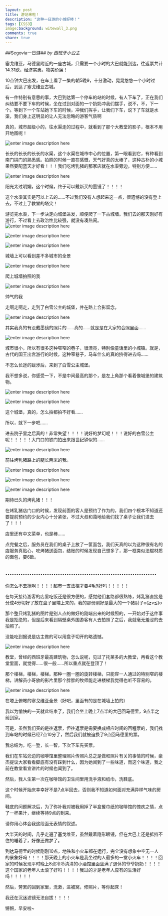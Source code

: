 ```yaml
---
layout: post
title: 游记来啦！
description: "这种一日游的小城好棒！"
tags: [CSS3]
image:background: witewall_3.png
comments: true
share: true
---
```

##Segovia一日游##
*by 西班牙小公主*

塞戈维亚，马德里附近的一座古城，只需要一个小时的大巴就能到达，往返票共计14.31欧，经济实惠，物美价廉！

10点钟大巴出发，在车上看了一集的朝5晚9，十分激动，晃晃悠悠一个小时过后，到达了塞戈维亚古城。

有一件特别有意思的事，大巴到达第一个停车的站的时候，有人下车了，正在我们纠结要不要下车的时候，坐在过到对面的一个奶奶冲我们摆手，说不，不，下一个。等到下一个车站她下车的时候，冲我们挥手，让我们下车，说下了车就是水渠，我们身上这明显的让人无法忽略的游客气质啊

真的，城市超级小的，往水渠走的过程中，就看到了那个大教堂的影子，根本不用开地图呢！

![enter image description here](http://ww3.sinaimg.cn/mw1024/6bfe8f1bgw1extz977dlwj217g17g1e2.jpg)

长长的长长的长长的水渠，这个水渠在城市中心的位置，第一眼看到它，有种看到南门拱门的熟悉感。拍照的时候一直在感慨，天气好真的太棒了，这种古朴的小城果然要配蓝天才好看！！！我们吃烤乳猪的那家店就在水渠旁边，特别方便……

![enter image description here](http://ww1.sinaimg.cn/mw1024/6bfe8f1bgw1extzbhguyhj20u011i1a3.jpg)

阳光太过明媚，这个时候，终于可以戴新买的墨镜了！！！！

这个水渠其实是可以上去的……不过我们没有人想起来这一点，很遗憾的没有登上去，不过上了教堂的塔尖！

游览完水渠，下一步决定向城堡进发，顺便爬了一下古城墙。我们去的那天刚好有游行，不过看上去政治性比较强，就没有凑热闹。
![enter image description here](http://ww3.sinaimg.cn/mw690/6bfe8f1bgw1exu5e0h2t8j214i200npd.jpg)

![enter image description here](http://ww2.sinaimg.cn/mw690/6bfe8f1bgw1exu5dgkdtpj21o02yo1l0.jpg)

![enter image description here](http://ww1.sinaimg.cn/mw690/6bfe8f1bgw1exu5du9untj22yo1o01kz.jpg)

城墙上可以看到差不多城市的全景

![enter image description here](http://ww4.sinaimg.cn/mw1024/6bfe8f1bgw1extok3kwogj21nw15ahdt.jpg)

爬上城墙拍照的我

![enter image description here](http://ww1.sinaimg.cn/mw1024/6bfe8f1bgw1extz9yfdi8j21ns1wpnpf.jpg)

帅气的我

走啊走啊走，走到了白雪公主的城堡，并在路上合影留念。

![enter image description here](http://ww3.sinaimg.cn/mw1024/6bfe8f1bgw1extzcift0wj20u018w1jy.jpg)

其实我真的有没戴墨镜的照片的……真的……就是是在大家的合照里面……

![enter image description here](http://ww3.sinaimg.cn/mw690/6bfe8f1bgw1exu5e7iq0uj21o02yo1kz.jpg)

城市很小，所以有很多这种窄窄的巷子，很漂亮，特别像童话里的小城镇。就是，古代的国王出宫游行的时候，这种窄巷子，马车什么的真的挤得进去吗……

不怎么长途的跋涉后，来到了白雪公主城堡。

我不想多说，你感受一下，不是中间最高的那个，是左上角那个看着像城堡的建筑物。

![enter image description here](http://ww4.sinaimg.cn/mw1024/6bfe8f1bgw1extokodgisj218w0u0x1f.jpg)

![enter image description here](http://ww3.sinaimg.cn/mw1024/6bfe8f1bgw1extzad20yhj21o01o0e81.jpg)

这个城堡，真的，怎么拍都拍不好看……

所以，就下一步吧……

进去院子里之后真的！非常失望！！！！说好的梦幻呢！！！说好的白雪公主呢！！！！！大门口的铁门拍出来跟世纪钟似的……

![enter image description here](http://ww1.sinaimg.cn/mw1024/6bfe8f1bgw1extzbb6te7j21o02yohdx.jpg)

前往烤乳猪路上的腿长两米的我。

![enter image description here](http://ww2.sinaimg.cn/mw690/6bfe8f1bgw1exu6b5uboyj22yo1o0qv6.jpg)

![enter image description here](http://ww2.sinaimg.cn/mw690/6bfe8f1bgw1exu6ayv5euj22yo1o0x6q.jpg)

![enter image description here](http://ww4.sinaimg.cn/mw690/6bfe8f1bgw1exu6balpr7j22yo1o0e82.jpg)

期待已久的烤乳猪！！！

在烤乳猪店门口的时候，发现前面的客人是预约了作为的，我们四个根本不知道还要提前预约的少女内心十分紧张，不过大叔和蔼地给我们找了桌子让我们进去了！！！

店里还有中文菜单，也是棒……

点完餐之后，服务员在我们的桌子上放了一筐面包，我们天真的以为这种很有名的店服务真贴心，吃烤猪送面包，结账的时候发现自己想多了，那一框类似法棍材质的面包，要6欧。

……………………………………………………………
-----------------------
你怎么不去抢啊！！！！超市一支法棍才要4毛9好吗！！！！！

在每天接待游客的店里吃饭还是很方便的，感觉他们套路都很熟练，烤乳猪直接是分成4分切好了放在盘子里端上来的，我的那份刚好是最大的一个猪肘子o(≧v≦)o

那个整只烤乳猪的图片是别人点的做好的刚端出来的时候照的，一开始对于这件事我是拒绝的，但是后来看到隔壁桌外国游客有人去拍照了之后，我就毫无羞涩的去拍照了。

没能吃到据说是店主做的可以用盘子切开的略遗憾。

![enter image description here](http://ww4.sinaimg.cn/mw1024/6bfe8f1bgw1extz8yx4uzj217g17gkdd.jpg)

教堂，曾经的西班牙最高建筑物，怎么说呢，见过了托莱多的大教堂，再看这个教堂里面，就觉得……很一般……所以重点就在登顶了！

那个楼梯，楼梯，楼梯。那种一圈一圈的旋转楼梯，只能容一人通过的特别窄的楼梯，讲解员小哥放的影片里那个胖胖的牧师能走进楼梯我觉得也听不容易的。

![enter image description here](http://ww2.sinaimg.cn/large/6bfe8f1bgw1extz8q6p2wj217g17gayv.jpg)

在塔上俯瞰的塞戈维亚全景（好吧，里面有的是在城墙上拍的）

我以为愉快的一天就此结束了，我们会坐上晚上7点半的大巴回马德里，9点半之前到家。

可是，虽然我们买的是往返票，但往返票是需要换成相应时间的回程票的，我们找到车站的时候已经7点10分了，然后我们就被迫换了9点回马德里的票。

我总结为，吃一堑，长一智，下次下车先买票。

我们在车站旁边的咖啡馆里整理照片传照片总之是做和照片有关的事情的时候，豪杰提议大家看看脚底有没有踩到什么，因为她闻到了一些味道，而这个味道，我之前在教堂看宣讲片的时候也闻到了。

然后，我人生第一次在咖啡馆的卫生间里用洗手液和纸巾，洗鞋底。

这个时候开始庆幸幸好不是7点半回去，否则我不知道如何面对充满异样气味的房间。

鞋底的问题解决后，为了弥补我对被我用掉了半盒餐巾纸的咖啡馆的愧疚之情，点了一杯果汁，继续等待9点的到来。

请你用心体会我这段面无表情的叙述。

大半天的时间，几乎走遍了塞戈维亚，虽然戴着隐形眼镜，但在大巴上还是抵挡不住的睡着了，好像还做梦了。

到达马德里的时候刚刚10点，地铁和小火车都在运行，完全没有想象中空无一人的景象好吗！！！！那天晚上的小火车是我坐过的人最多的一堂小火车！！！！回家的时候发现平时晚上8点冷冷清清的小酒馆里面坐满了退休的爷爷奶奶！！！！这个国家的老年人太浪了好吗！！！！我过的才是老年人应有的生活好吗！！！！！

然后，劳累的回到家里，洗漱，进被窝，修照片，等你起床！

我还在沉迷滤镜无法自拔！！！！

锵锵，早安啦~